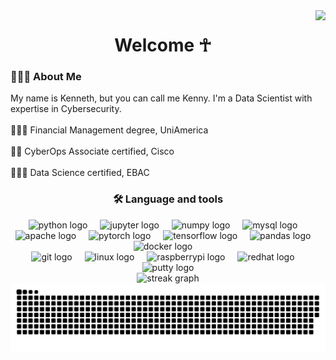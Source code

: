 <img align="right" height="65" src="https://media.giphy.com/media/v1.Y2lkPTc5MGI3NjExZXlzZ3JxYnNpeG1lcXE0eTBnc3NpdXE5MDM3bW5rb2UzMHFyN25jayZlcD12MV9pbnRlcm5hbF9naWZfYnlfaWQmY3Q9Zw/pbcDD97P5RYDm/giphy.gif" />

<h1 align="center">Welcome ☥ </h1>

<h3 align="left">👨🏾‍💻 About Me </h3>

<p align="left">My name is Kenneth, but you can call me Kenny. I'm a Data Scientist with expertise in Cybersecurity.<br><br>👨🏾‍🎓 Financial Management degree, UniAmerica<br><br>🕵🏾 CyberOps Associate certified, Cisco <br><br>👨🏾‍🔬 Data Science certified, EBAC</p>

<h3 align="center">🛠 Language and tools</h3>

<div align="center">
  <img src="https://cdn.jsdelivr.net/gh/devicons/devicon/icons/python/python-original.svg" height="36" alt="python logo"  />
  <img width="12" />
  <img src="https://cdn.jsdelivr.net/gh/devicons/devicon/icons/jupyter/jupyter-original.svg" height="36" alt="jupyter logo"  />
  <img width="12" />
  <img src="https://cdn.jsdelivr.net/gh/devicons/devicon/icons/numpy/numpy-original.svg" height="36" alt="numpy logo"  />
  <img width="12" />
  <img src="https://cdn.jsdelivr.net/gh/devicons/devicon/icons/mysql/mysql-original.svg" height="36" alt="mysql logo"  />
  <img width="12" />
  <img src="https://cdn.jsdelivr.net/gh/devicons/devicon/icons/apache/apache-original.svg" height="36" alt="apache logo"  />
  <img width="12" />
  <img src="https://cdn.jsdelivr.net/gh/devicons/devicon/icons/pytorch/pytorch-original.svg" height="36" alt="pytorch logo"  />
  <img width="12" />
  <img src="https://cdn.jsdelivr.net/gh/devicons/devicon/icons/tensorflow/tensorflow-original.svg" height="36" alt="tensorflow logo"  />
  <img width="12" />
  <img src="https://cdn.jsdelivr.net/gh/devicons/devicon/icons/pandas/pandas-original.svg" height="36" alt="pandas logo"  />
  <img width="12" />
  <img src="https://cdn.jsdelivr.net/gh/devicons/devicon/icons/docker/docker-original.svg" height="36" alt="docker logo"  />
  <img width="12" />
  <div align="center">
  <img src="https://cdn.jsdelivr.net/gh/devicons/devicon/icons/git/git-original.svg" height="36" alt="git logo"  />
  <img width="12" />
  <img src="https://cdn.jsdelivr.net/gh/devicons/devicon/icons/linux/linux-original.svg" height="36" alt="linux logo"  />
  <img width="12" />
  <img src="https://cdn.jsdelivr.net/gh/devicons/devicon/icons/raspberrypi/raspberrypi-original.svg" height="36" alt="raspberrypi logo"  />
  <img width="12" />
  <img src="https://cdn.jsdelivr.net/gh/devicons/devicon/icons/redhat/redhat-original.svg" height="36" alt="redhat logo"  />
  <img width="12" />
  <img src="https://cdn.jsdelivr.net/gh/devicons/devicon/icons/putty/putty-original.svg" height="36" alt="putty logo"  />
</div>

<div align="center">
  <img src="https://streak-stats.demolab.com?user=vicentee148&locale=en&mode=weekly&theme=midnight-purple&hide_border=false&border_radius=5&order=3" height="220" alt="streak graph"  />
</div>

<img src="https://raw.githubusercontent.com/vicentee148/vicentee148/output/snake.svg" alt="Snake animation" />

